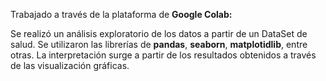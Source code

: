 
Trabajado a través de la plataforma de **Google Colab:**

Se realizó un análisis exploratorio de los datos a partir de un DataSet de salud.
Se  utilizaron las librerías de **pandas**, **seaborn**, **matplotidlib**, entre otras. 
La interpretación surge a partir de los resultados obtenidos a través de las visualización gráficas.